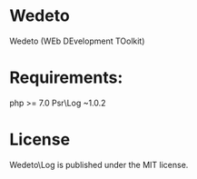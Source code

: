 # Wedeto
Wedeto (WEb DEvelopment TOolkit)

# Requirements:

php >= 7.0
Psr\Log ~1.0.2

# License

Wedeto\Log is published under the MIT license.
